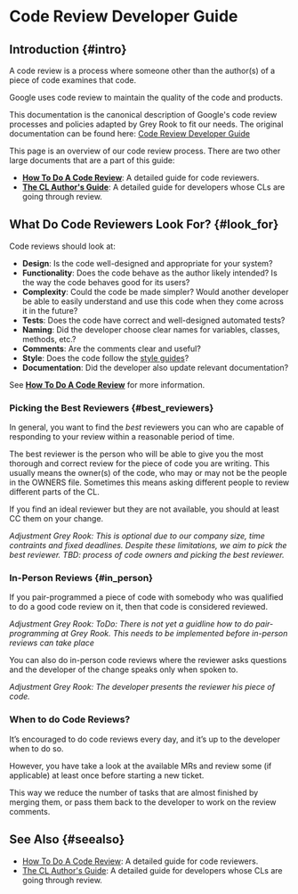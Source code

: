 # Code Review Developer Guide

## Introduction {#intro}

A code review is a process where someone other than the author(s) of a piece of
code examines that code.

Google uses code review to maintain the quality of the code and products.

This documentation is the canonical description of Google's code review
processes and policies adapted by Grey Rook to fit our needs. 
The original documentation can be found here: 
[Code Review Developer Guide](https://github.com/google/eng-practices/blob/master/review/index.md)



This page is an overview of our code review process. There are two other large
documents that are a part of this guide:

-   **[How To Do A Code Review](reviewer/)**: A detailed guide for code
    reviewers.
-   **[The CL Author's Guide](developer/)**: A detailed guide for developers
    whose CLs are going through review.

## What Do Code Reviewers Look For? {#look_for}

Code reviews should look at:

-   **Design**: Is the code well-designed and appropriate for your system?
-   **Functionality**: Does the code behave as the author likely intended? Is
    the way the code behaves good for its users?
-   **Complexity**: Could the code be made simpler? Would another developer be
    able to easily understand and use this code when they come across it in the
    future?
-   **Tests**: Does the code have correct and well-designed automated tests?
-   **Naming**: Did the developer choose clear names for variables, classes,
    methods, etc.?
-   **Comments**: Are the comments clear and useful?
-   **Style**: Does the code follow the
    [style guides](http://google.github.io/styleguide/)?
-   **Documentation**: Did the developer also update relevant documentation?

See **[How To Do A Code Review](reviewer/)** for more information.

### Picking the Best Reviewers {#best_reviewers}

In general, you want to find the *best* reviewers you can who are capable of
responding to your review within a reasonable period of time.

The best reviewer is the person who will be able to give you the most thorough
and correct review for the piece of code you are writing. This usually means the
owner(s) of the code, who may or may not be the people in the OWNERS file.
Sometimes this means asking different people to review different parts of the
CL.

If you find an ideal reviewer but they are not available, you should at least CC
them on your change.

*Adjustment Grey Rook:*
*This is optional due to our company size, time contraints and fixed deadlines.* 
*Despite these limitations, we aim to pick the best reviewer.*
*TBD: process of code owners and picking the best reviewer.*

### In-Person Reviews {#in_person}

If you pair-programmed a piece of code with somebody who was qualified to do a
good code review on it, then that code is considered reviewed.

*Adjustment Grey Rook:*
*ToDo: There is not yet a guidline how to do pair-programming at Grey Rook.* 
*This needs to be implemented before in-person reviews can take place* 

You can also do in-person code reviews where the reviewer asks questions and the
developer of the change speaks only when spoken to.

*Adjustment Grey Rook:*
*The developer presents the reviewer his piece of code.* 

### When to do Code Reviews?

It’s encouraged to do code reviews every day, and it’s up to the developer when to do so.

However, you have take a look at the available MRs and review some (if applicable) at least once before starting a new ticket.

This way we reduce the number of tasks that are almost finished by merging them, or pass them back to the developer to work on the review comments.

## See Also {#seealso}

-   [How To Do A Code Review](reviewer/): A detailed guide for code reviewers.
-   [The CL Author's Guide](developer/): A detailed guide for developers whose
    CLs are going through review.
